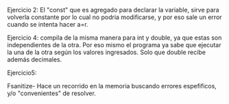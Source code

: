 Ejercicio 2: El "const" que es agregado para declarar la variable, sirve para volverla constante por lo cual no podria modificarse, y por eso sale un error cuando se intenta hacer a=r.

Ejercicio 4: compila de la misma manera para int y double, ya que estas son independientes de la otra. Por eso mismo el programa ya sabe que ejecutar la una de la otra según los valores ingresados. Solo que double recibe además decimales.

Ejercicio5:

Fsanitize- Hace un recorrido en la memoria buscando errores espefificos, y/o "convenientes" de resolver.



